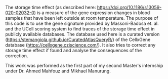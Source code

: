 The storage time effect (as described here: https://doi.org/10.1186/s13059-020-02032-0) is a measure of the gene expression changes in blood samples that have been left outside at room temperature. 
The purpose of this code is to use the gene signature provided by Massoni-Badosa et. al. and the UCell scoring system to find traces of the storage time effect in publicly available databases. 
The database used here is a curated version (https://stemangiola.github.io/CuratedAtlasQueryR/) of the CellxGene database (https://cellxgene.cziscience.com/). It also tries to correct any storage time effect if found and analyse the consequences of the correction.

This work was performed as the first part of my second Master's internship under Dr. Ahmed Mahfouz and Mikhael Manurung.
